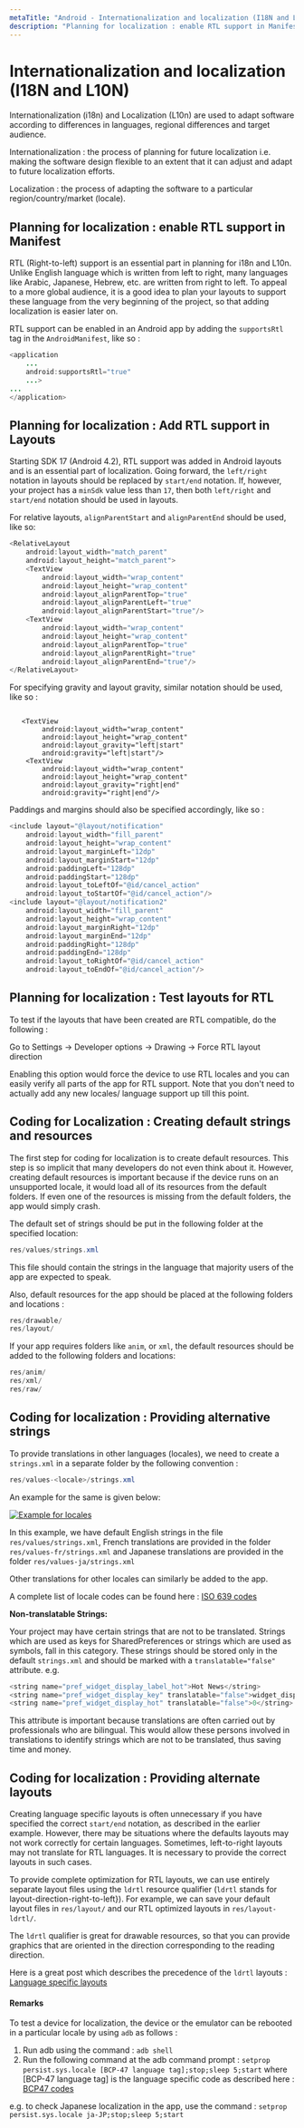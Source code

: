 ```yaml
---
metaTitle: "Android - Internationalization and localization (I18N and L10N)"
description: "Planning for localization : enable RTL support in Manifest, Planning for localization : Add RTL support in Layouts, Planning for localization : Test layouts for RTL, Coding for Localization : Creating default strings and resources, Coding for localization : Providing alternative strings, Coding for localization : Providing alternate layouts"
---
```


# Internationalization and localization (I18N and L10N)


Internationalization (i18n) and Localization (L10n) are used to adapt software according to differences in languages, regional differences and target audience.

Internationalization : the process of planning for future localization i.e. making the software design flexible to an extent that it can adjust and adapt to future localization efforts.

Localization : the process of adapting the software to a particular region/country/market (locale).



## Planning for localization : enable RTL support in Manifest


RTL (Right-to-left) support is an essential part in planning for i18n and L10n. Unlike English language which is written from left to right, many languages like Arabic, Japanese, Hebrew, etc. are written from right to left. To appeal to a more global audience, it is a good idea to plan your layouts to support these language from the very beginning of the project, so that adding localization is easier later on.

RTL support can be enabled in an Android app by adding the `supportsRtl` tag in the `AndroidManifest`, like so :

```java
<application
    ...
    android:supportsRtl="true"
    ...>
...
</application>

```



## Planning for localization : Add RTL support in Layouts


Starting SDK 17 (Android 4.2), RTL support was added in Android layouts and is an essential part of localization. Going forward, the `left/right` notation in layouts should be replaced by `start/end` notation. If, however, your project has a `minSdk` value less than `17`, then both `left/right` and `start/end` notation should be used in layouts.

For relative layouts, `alignParentStart` and `alignParentEnd` should be used, like so:

```java
<RelativeLayout
    android:layout_width="match_parent"
    android:layout_height="match_parent">
    <TextView
        android:layout_width="wrap_content"
        android:layout_height="wrap_content"
        android:layout_alignParentTop="true"
        android:layout_alignParentLeft="true"
        android:layout_alignParentStart="true"/>
    <TextView
        android:layout_width="wrap_content"
        android:layout_height="wrap_content"
        android:layout_alignParentTop="true"
        android:layout_alignParentRight="true"
        android:layout_alignParentEnd="true"/>
</RelativeLayout>

```

For specifying gravity and layout gravity, similar notation should be used, like so :

```

   <TextView
        android:layout_width="wrap_content"
        android:layout_height="wrap_content"
        android:layout_gravity="left|start"
        android:gravity="left|start"/>
    <TextView
        android:layout_width="wrap_content"
        android:layout_height="wrap_content"
        android:layout_gravity="right|end"
        android:gravity="right|end"/>

```

Paddings and margins should also be specified accordingly, like so :

```java
<include layout="@layout/notification"
    android:layout_width="fill_parent"
    android:layout_height="wrap_content"
    android:layout_marginLeft="12dp"
    android:layout_marginStart="12dp"
    android:paddingLeft="128dp"
    android:paddingStart="128dp"
    android:layout_toLeftOf="@id/cancel_action"
    android:layout_toStartOf="@id/cancel_action"/>
<include layout="@layout/notification2"
    android:layout_width="fill_parent"
    android:layout_height="wrap_content"
    android:layout_marginRight="12dp"
    android:layout_marginEnd="12dp"
    android:paddingRight="128dp"
    android:paddingEnd="128dp"
    android:layout_toRightOf="@id/cancel_action"
    android:layout_toEndOf="@id/cancel_action"/>

```



## Planning for localization : Test layouts for RTL


To test if the layouts that have been created are RTL compatible, do the following :

> 
Go to Settings -> Developer options -> Drawing -> Force RTL layout direction


Enabling this option would force the device to use RTL locales and you can easily verify all parts of the app for RTL support. Note that you don't need to actually add any new locales/ language support up till this point.



## Coding for Localization : Creating default strings and resources


The first step for coding for localization is to create default resources. This step is so implicit that many developers do not even think about it. However, creating default resources is important because if the device runs on an unsupported locale, it would load all of its resources from the default folders. If even one of the resources is missing from the default folders, the app would simply crash.

The default set of strings should be put in the following folder at the specified location:

```java
res/values/strings.xml 

```

This file should contain the strings in the language that majority users of the app are expected to speak.

Also, default resources for the app should be placed at the following folders and locations :

```java
res/drawable/
res/layout/

```

If your app requires folders like `anim`, or `xml`, the default resources should be added to the following folders and locations:

```java
res/anim/
res/xml/
res/raw/

```



## Coding for localization : Providing alternative strings


To provide translations in other languages (locales), we need to create a `strings.xml` in a separate folder by the following convention :

```java
res/values-<locale>/strings.xml

```

An example for the same is given below:

[<img src="https://i.stack.imgur.com/UeQ7U.png" alt="Example for locales" />](https://i.stack.imgur.com/UeQ7U.png)

In this example, we have default English strings in the file `res/values/strings.xml`, French translations are provided in the folder `res/values-fr/strings.xml` and Japanese translations are provided in the folder `res/values-ja/strings.xml`

Other translations for other locales can similarly be added to the app.

> 
A complete list of locale codes can be found here : [ISO 639 codes](http://www.loc.gov/standards/iso639-2/php/code_list.php)


**Non-translatable Strings:**

Your project may have certain strings that are not to be translated. Strings which are used as keys for SharedPreferences or strings which are used as symbols, fall in this category. These strings should be stored only in the default `strings.xml` and should be marked with a `translatable="false"` attribute. e.g.

```java
<string name="pref_widget_display_label_hot">Hot News</string>
<string name="pref_widget_display_key" translatable="false">widget_display</string>
<string name="pref_widget_display_hot" translatable="false">0</string>

```

This attribute is important because translations are often carried out by professionals who are bilingual. This would allow these persons involved in translations to identify strings which are not to be translated, thus saving time and money.



## Coding for localization : Providing alternate layouts


Creating language specific layouts is often unnecessary if you have specified the correct `start/end` notation, as described in the earlier example. However, there may be situations where the defaults layouts may not work correctly for certain languages. Sometimes, left-to-right layouts may not translate for RTL languages. It is necessary to provide the correct layouts in such cases.

To provide complete optimization for RTL layouts, we can use entirely separate layout files using the `ldrtl` resource qualifier (`ldrtl` stands for layout-direction-right-to-left}). For example, we can save your default layout files in `res/layout/` and our RTL optimized layouts in `res/layout-ldrtl/`.

The `ldrtl` qualifier is great for drawable resources, so that you can provide graphics that are oriented in the direction corresponding to the reading direction.

Here is a great post which describes the precedence of the `ldrtl` layouts : [Language specific layouts](http://stackoverflow.com/a/18628543/783707)



#### Remarks


To test a device for localization, the device or the emulator can be rebooted in a particular locale by using `adb` as follows :

1. Run adb using the command : `adb shell`
1. Run the following command at the adb command prompt : `setprop persist.sys.locale [BCP-47 language tag];stop;sleep 5;start` where [BCP-47 language tag] is the language specific code as described here : [BCP47 codes](https://tools.ietf.org/html/bcp47)

e.g. to check Japanese localization in the app, use the command : `setprop persist.sys.locale ja-JP;stop;sleep 5;start`


